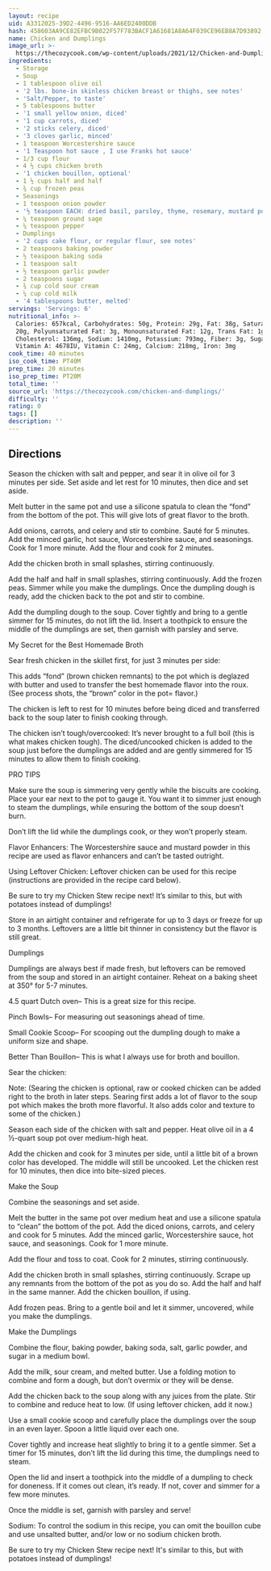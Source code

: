 ```yaml
---
layout: recipe
uid: A3312025-39D2-4496-9516-AA6ED2400DDB
hash: 458603AA9CE82EFBC9B022F57F783BACF1A61681A8A64F039CE96EB8A7D93892
name: Chicken and Dumplings
image_url: >-
  https://thecozycook.com/wp-content/uploads/2021/12/Chicken-and-Dumplings-Recipe-500x536.jpg
ingredients:
  - Storage
  - Soup
  - 1 tablespoon olive oil
  - '2 lbs. bone-in skinless chicken breast or thighs, see notes'
  - 'Salt/Pepper, to taste'
  - 5 tablespoons butter
  - '1 small yellow onion, diced'
  - '1 cup carrots, diced'
  - '2 sticks celery, diced'
  - '3 cloves garlic, minced'
  - 1 teaspoon Worcestershire sauce
  - '1 Teaspoon hot sauce , I use Franks hot sauce'
  - 1/3 cup flour
  - 4 ½ cups chicken broth
  - '1 chicken bouillon, optional'
  - 1 ½ cups half and half
  - ¾ cup frozen peas
  - Seasonings
  - 1 teaspoon onion powder
  - '½ teaspoon EACH: dried basil, parsley, thyme, rosemary, mustard powder'
  - ¼ teaspoon ground sage
  - ¼ teaspoon pepper
  - Dumplings
  - '2 cups cake flour, or regular flour, see notes'
  - 2 teaspoons baking powder
  - ½ teaspoon baking soda
  - 1 teaspoon salt
  - ½ teaspoon garlic powder
  - 2 teaspoons sugar
  - ¾ cup cold sour cream
  - ¼ cup cold milk
  - '4 tablespoons butter, melted'
servings: 'Servings: 6'
nutritional_info: >-
  Calories: 657kcal, Carbohydrates: 50g, Protein: 29g, Fat: 38g, Saturated Fat:
  20g, Polyunsaturated Fat: 3g, Monounsaturated Fat: 12g, Trans Fat: 1g,
  Cholesterol: 136mg, Sodium: 1410mg, Potassium: 793mg, Fiber: 3g, Sugar: 6g,
  Vitamin A: 4678IU, Vitamin C: 24mg, Calcium: 218mg, Iron: 3mg
cook_time: 40 minutes
iso_cook_time: PT40M
prep_time: 20 minutes
iso_prep_time: PT20M
total_time: ''
source_url: 'https://thecozycook.com/chicken-and-dumplings/'
difficulty: ''
rating: 0
tags: []
description: ''
---
```

## Directions

Season the chicken with salt and pepper, and sear it in olive oil for 3 minutes per side. Set aside and let rest for 10 minutes, then dice and set aside.

Melt butter in the same pot and use a silicone spatula to clean the “fond” from the bottom of the pot. This will give lots of great flavor to the broth.

Add onions, carrots, and celery and stir to combine. Sauté for 5 minutes. Add the minced garlic, hot sauce, Worcestershire sauce, and seasonings. Cook for 1 more minute. Add the flour and cook for 2 minutes.

Add the chicken broth in small splashes, stirring continuously.

Add the half and half in small splashes, stirring continuously. Add the frozen peas. Simmer while you make the dumplings. Once the dumpling dough is ready, add the chicken back to the pot and stir to combine.

Add the dumpling dough to the soup. Cover tightly and bring to a gentle simmer for 15 minutes, do not lift the lid. Insert a toothpick to ensure the middle of the dumplings are set, then garnish with parsley and serve.

My Secret for the Best Homemade Broth

Sear fresh chicken in the skillet first, for just 3 minutes per side:

This adds “fond” (brown chicken remnants) to the pot which is deglazed with butter and used to transfer the best homemade flavor into the roux. (See process shots, the “brown” color in the pot= flavor.)

The chicken is left to rest for 10 minutes before being diced and transferred back to the soup later to finish cooking through.

The chicken isn’t tough/overcooked: It’s never brought to a full boil (this is what makes chicken tough). The diced/uncooked chicken is added to the soup just before the dumplings are added and are gently simmered for 15 minutes to allow them to finish cooking.

PRO TIPS

Make sure the soup is simmering very gently while the biscuits are cooking. Place your ear next to the pot to gauge it. You want it to simmer just enough to steam the dumplings, while ensuring the bottom of the soup doesn’t burn.

Don’t lift the lid while the dumplings cook, or they won’t properly steam.

Flavor Enhancers: The Worcestershire sauce and mustard powder in this recipe are used as flavor enhancers and can’t be tasted outright.

Using Leftover Chicken: Leftover chicken can be used for this recipe (instructions are provided in the recipe card below).

Be sure to try my Chicken Stew recipe next! It’s similar to this, but with potatoes instead of dumplings!

Store in an airtight container and refrigerate for up to 3 days or freeze for up to 3 months. Leftovers are a little bit thinner in consistency but the flavor is still great.

Dumplings

Dumplings are always best if made fresh, but leftovers can be removed from the soup and stored in an airtight container. Reheat on a baking sheet at 350° for 5-7 minutes.

4.5 quart Dutch oven– This is a great size for this recipe.

Pinch Bowls– For measuring out seasonings ahead of time.

Small Cookie Scoop– For scooping out the dumpling dough to make a uniform size and shape.

Better Than Bouillon– This is what I always use for broth and bouillon.

Sear the chicken:

Note: (Searing the chicken is optional, raw or cooked chicken can be added right to the broth in later steps. Searing first adds a lot of flavor to the soup pot which makes the broth more flavorful. It also adds color and texture to some of the chicken.)

Season each side of the chicken with salt and pepper. Heat olive oil in a 4 ½-quart soup pot over medium-high heat.

Add the chicken and cook for 3 minutes per side, until a little bit of a brown color has developed. The middle will still be uncooked. Let the chicken rest for 10 minutes, then dice into bite-sized pieces.

Make the Soup

Combine the seasonings and set aside.

Melt the butter in the same pot over medium heat and use a silicone spatula to “clean” the bottom of the pot. Add the diced onions, carrots, and celery and cook for 5 minutes. Add the minced garlic, Worcestershire sauce, hot sauce, and seasonings. Cook for 1 more minute.

Add the flour and toss to coat. Cook for 2 minutes, stirring continuously.

Add the chicken broth in small splashes, stirring continuously. Scrape up any remnants from the bottom of the pot as you do so. Add the half and half in the same manner. Add the chicken bouillon, if using.

Add frozen peas. Bring to a gentle boil and let it simmer, uncovered, while you make the dumplings.

Make the Dumplings

Combine the flour, baking powder, baking soda, salt, garlic powder, and sugar in a medium bowl.

Add the milk, sour cream, and melted butter. Use a folding motion to combine and form a dough, but don’t overmix or they will be dense.

Add the chicken back to the soup along with any juices from the plate. Stir to combine and reduce heat to low. (If using leftover chicken, add it now.)

Use a small cookie scoop and carefully place the dumplings over the soup in an even layer. Spoon a little liquid over each one.

Cover tightly and increase heat slightly to bring it to a gentle simmer. Set a timer for 15 minutes, don’t lift the lid during this time, the dumplings need to steam.

Open the lid and insert a toothpick into the middle of a dumpling to check for doneness. If it comes out clean, it’s ready. If not, cover and simmer for a few more minutes.

Once the middle is set, garnish with parsley and serve!

Sodium: To control the sodium in this recipe, you can omit the bouillon cube and use unsalted butter, and/or low or no sodium chicken broth.

Be sure to try my Chicken Stew recipe next! It's similar to this, but with potatoes instead of dumplings!
